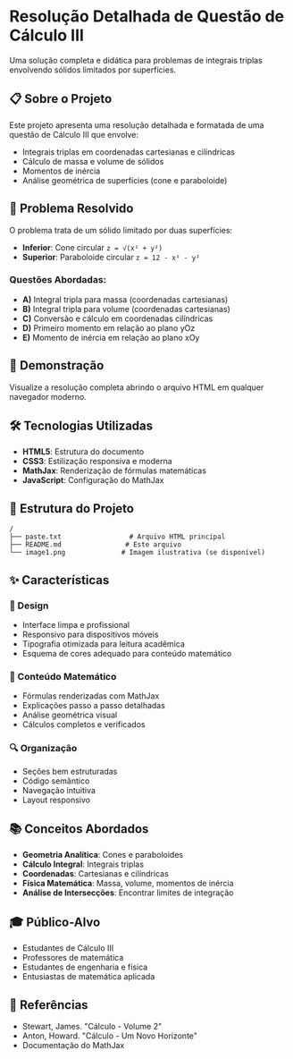 # Resolução Detalhada de Questão de Cálculo III

Uma solução completa e didática para problemas de integrais triplas envolvendo sólidos limitados por superfícies.

## 📋 Sobre o Projeto

Este projeto apresenta uma resolução detalhada e formatada de uma questão de Cálculo III que envolve:
- Integrais triplas em coordenadas cartesianas e cilíndricas
- Cálculo de massa e volume de sólidos
- Momentos de inércia
- Análise geométrica de superfícies (cone e paraboloide)

## 🎯 Problema Resolvido

O problema trata de um sólido limitado por duas superfícies:
- **Inferior**: Cone circular `z = √(x² + y²)`
- **Superior**: Paraboloide circular `z = 12 - x² - y²`

### Questões Abordadas:
- **A)** Integral tripla para massa (coordenadas cartesianas)
- **B)** Integral tripla para volume (coordenadas cartesianas)
- **C)** Conversão e cálculo em coordenadas cilíndricas
- **D)** Primeiro momento em relação ao plano yOz
- **E)** Momento de inércia em relação ao plano xOy

## 🚀 Demonstração

Visualize a resolução completa abrindo o arquivo HTML em qualquer navegador moderno.

## 🛠️ Tecnologias Utilizadas

- **HTML5**: Estrutura do documento
- **CSS3**: Estilização responsiva e moderna
- **MathJax**: Renderização de fórmulas matemáticas
- **JavaScript**: Configuração do MathJax

## 📁 Estrutura do Projeto

```
/
├── paste.txt                 # Arquivo HTML principal
├── README.md                # Este arquivo
└── image1.png              # Imagem ilustrativa (se disponível)
```

## ✨ Características

### 🎨 Design
- Interface limpa e profissional
- Responsivo para dispositivos móveis
- Tipografia otimizada para leitura acadêmica
- Esquema de cores adequado para conteúdo matemático

### 📐 Conteúdo Matemático
- Fórmulas renderizadas com MathJax
- Explicações passo a passo detalhadas
- Análise geométrica visual
- Cálculos completos e verificados

### 🔍 Organização
- Seções bem estruturadas
- Código semântico
- Navegação intuitiva
- Layout responsivo

## 📚 Conceitos Abordados

- **Geometria Analítica**: Cones e paraboloides
- **Cálculo Integral**: Integrais triplas
- **Coordenadas**: Cartesianas e cilíndricas
- **Física Matemática**: Massa, volume, momentos de inércia
- **Análise de Intersecções**: Encontrar limites de integração

## 🎓 Público-Alvo

- Estudantes de Cálculo III
- Professores de matemática
- Estudantes de engenharia e física
- Entusiastas de matemática aplicada

## 📖 Referências

- Stewart, James. "Cálculo - Volume 2"
- Anton, Howard. "Cálculo - Um Novo Horizonte"
- Documentação do MathJax
